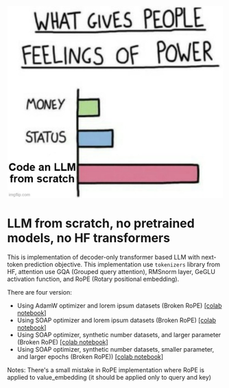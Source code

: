![meme](meme.jpg)

# LLM from scratch, no pretrained models, no HF transformers

This is implementation of decoder-only transformer based LLM with next-token prediction objective. This implementation use `tokenizers` library from HF, attention use GQA (Grouped query attention), RMSnorm layer, GeGLU activation function, and RoPE (Rotary positional embedding).

There are four version:
- Using AdamW optimizer and lorem ipsum datasets (Broken RoPE) [[colab notebook]](https://colab.research.google.com/drive/1IfC8lQBi-PIuuLL0dFziCQ2CakIDVGiZ?usp=sharing)
- Using SOAP optimizer and lorem ipsum datasets (Broken RoPE) [[colab notebook]](https://colab.research.google.com/drive/15ZIynpMotd2z7pRGU3qLLfylacCGJpVI?usp=sharing)
- Using SOAP optimizer, synthetic number datasets, and larger parameter (Broken RoPE) [[colab notebook]](https://colab.research.google.com/drive/1BekXGDokeM7DwgggZptjQzcgkzIviXQ7?usp=sharing)
- Using SOAP optimizer, synthetic number datasets, smaller parameter, and larger epochs (Broken RoPE)) [[colab notebook]](https://colab.research.google.com/drive/1EYlVeVwdTwG6E3yo1cxc6LSFat42L6yd?usp=sharing)

Notes: There's a small mistake in RoPE implementation where RoPE is applied to value_embedding (it should be applied only to query and key)
